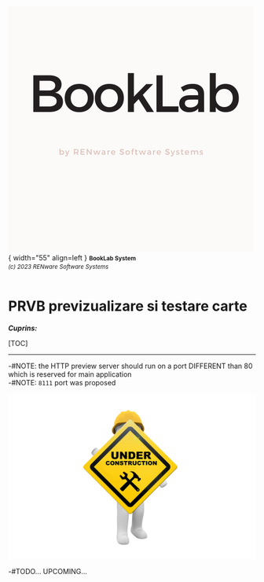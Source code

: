 ![booklab_logo](../pictures/booklab_logo.png){ width="55" align=left }
<small markdown>**BookLab System**<br>
*(c) 2023 RENware Software Systems*
</small><br><br>


# PRVB previzualizare si testare carte


***Cuprins:***

[TOC]

***

-#NOTE: the HTTP preview server should run on a port DIFFERENT than 80 which is reserved for main application<br>
-#NOTE: `8111` port was proposed



![wip page](../pictures/under_maintenance.png)

-#TODO... UPCOMING...


